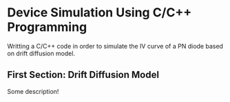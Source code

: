 # Device Simulation Using C/C++ Programming
Writting a C/C++ code in order to simulate the IV curve of a PN diode based on drift diffusion model.

## First Section: Drift Diffusion Model
Some description!
